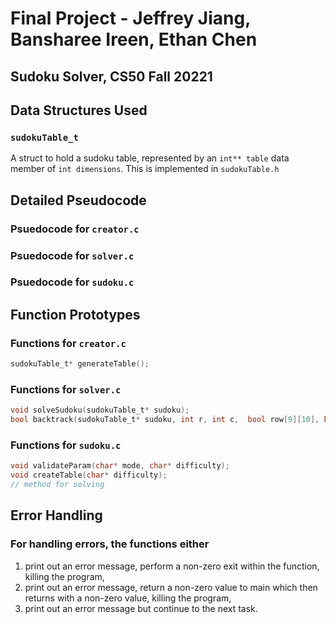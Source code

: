 # Final Project - Jeffrey Jiang, Bansharee Ireen, Ethan Chen
## Sudoku Solver, CS50 Fall 20221

## Data Structures Used

### `sudokuTable_t`

A struct to hold a sudoku table, represented by an `int** table` data member of `int dimensions`. This is implemented in `sudokuTable.h`

## Detailed Pseudocode

### Psuedocode for `creator.c`

### Psuedocode for `solver.c`

### Psuedocode for `sudoku.c`

## Function Prototypes

### Functions for `creator.c`

```c
sudokuTable_t* generateTable();
```

### Functions for `solver.c`

```c
void solveSudoku(sudokuTable_t* sudoku);
bool backtrack(sudokuTable_t* sudoku, int r, int c,  bool row[9][10], bool col[9][10], bool boxes[3][3][10]);
```

### Functions for `sudoku.c`

```c
void validateParam(char* mode, char* difficulty);
void createTable(char* difficulty);
// method for solving
```

## Error Handling

### For handling errors, the functions either

1. print out an error message, perform a non-zero exit within the function, killing the program,
2. print out an error message, return a non-zero value to main which then returns with a non-zero value, killing the program,
3. print out an error message but continue to the next task.